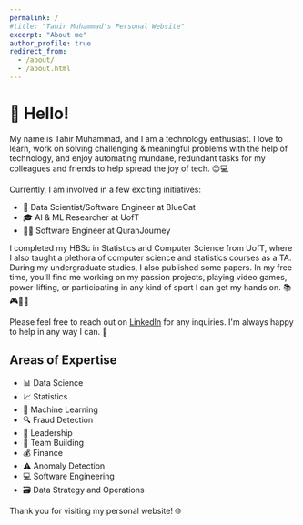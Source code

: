 ```yaml
---
permalink: /
#title: "Tahir Muhammad's Personal Website"
excerpt: "About me"
author_profile: true
redirect_from: 
  - /about/
  - /about.html
---
```


# 👋 Hello!

My name is Tahir Muhammad, and I am a technology enthusiast. I love to learn, work on solving challenging & meaningful problems with the help of technology, and enjoy automating mundane, redundant tasks for my colleagues and friends to help spread the joy of tech. 😊💻

Currently, I am involved in a few exciting initiatives:

- 🧪 Data Scientist/Software Engineer at BlueCat
- 🎓 AI & ML Researcher at UofT
- 👨‍💻 Software Engineer at QuranJourney

I completed my HBSc in Statistics and Computer Science from UofT, where I also taught a plethora of computer science and statistics courses as a TA. During my undergraduate studies, I also published some papers. In my free time, you'll find me working on my passion projects, playing video games, power-lifting, or participating in any kind of sport I can get my hands on. 📚🎮💪🏀

Please feel free to reach out on [LinkedIn](https://www.linkedin.com/in/tahir-muhammad-7b534016b/) for any inquiries. I'm always happy to help in any way I can. 🤝

## Areas of Expertise

- 📊 Data Science
- 📈 Statistics
- 🤖 Machine Learning
- 🔍 Fraud Detection
- 🌟 Leadership
- 🧱 Team Building
- 💰 Finance
- ⚠️ Anomaly Detection
- 💻 Software Engineering
- 🗃️ Data Strategy and Operations

Thank you for visiting my personal website! 🌐
